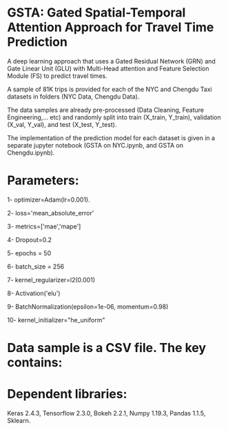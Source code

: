 # GSTA: Gated Spatial-Temporal Attention Approach for Travel Time Prediction

A deep learning approach that uses a Gated Residual Network (GRN) and Gate Linear Unit (GLU) with Multi-Head attention and Feature Selection Module (FS) to predict travel times.

A sample of 81K trips is provided for each of the NYC and Chengdu Taxi datasets in folders (NYC Data, Chengdu Data).

The data samples are already pre-processed (Data Cleaning, Feature Engineering,... etc) and randomly split into train (X_train, Y_train), validation (X_val, Y_val), and test (X_test, Y_test).

The implementation of the prediction model for each dataset is given in a separate jupyter notebook (GSTA on NYC.ipynb, and GSTA on Chengdu.ipynb).

# Parameters:
1- optimizer=Adam(lr=0.001).

2- loss='mean_absolute_error'

3- metrics=['mae','mape']

4- Dropout=0.2

5- epochs = 50

6- batch_size = 256

7- kernel_regularizer=l2(0.001)

8- Activation('elu')

9- BatchNormalization(epsilon=1e-06, momentum=0.98)

10- kernel_initializer="he_uniform"

# Data sample is a CSV file. The key contains:


# Dependent libraries:

Keras 2.4.3, Tensorflow 2.3.0, Bokeh 2.2.1, Numpy 1.19.3, Pandas 1.1.5, Sklearn.



